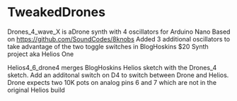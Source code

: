 # TweakedDrones
Drones_4_wave_X is aDrone synth with 4 oscillators for Arduino Nano
Based on https://github.com/SoundCodes/8knobs
Added 3 additional oscillators to take advantage of the two toggle switches in BlogHoskins $20 Synth project aka Helios One

Helios4_6_drone4 merges BlogHoskins Helios sketch with the Drones_4 sketch. Add an additonal switch on D4 to switch between Drone
and Helios. Drone expects two 10K pots on analog pins 6 and 7 which are not in the original Helios build
